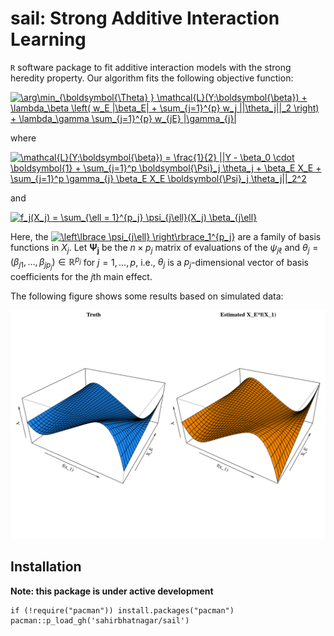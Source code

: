 # sail: Strong Additive Interaction Learning

`R` software package to fit additive interaction models with the strong heredity property. Our algorithm fits the following objective function:

<a href="https://www.codecogs.com/eqnedit.php?latex=\arg\min_{\boldsymbol{\Theta}&space;}&space;\mathcal{L}(Y;\boldsymbol{\beta})&space;&plus;&space;\lambda_\beta&space;\left(&space;w_E&space;|\beta_E|&space;&plus;&space;\sum_{j=1}^{p}&space;w_j&space;||\theta_j||_2&space;\right)&space;&plus;&space;\lambda_\gamma&space;\sum_{j=1}^{p}&space;w_{jE}&space;|\gamma_{j}|" target="_blank"><img src="https://latex.codecogs.com/gif.latex?\arg\min_{\boldsymbol{\Theta}&space;}&space;\mathcal{L}(Y;\boldsymbol{\beta})&space;&plus;&space;\lambda_\beta&space;\left(&space;w_E&space;|\beta_E|&space;&plus;&space;\sum_{j=1}^{p}&space;w_j&space;||\theta_j||_2&space;\right)&space;&plus;&space;\lambda_\gamma&space;\sum_{j=1}^{p}&space;w_{jE}&space;|\gamma_{j}|" title="\arg\min_{\boldsymbol{\Theta} } \mathcal{L}(Y;\boldsymbol{\beta}) + \lambda_\beta \left( w_E |\beta_E| + \sum_{j=1}^{p} w_j ||\theta_j||_2 \right) + \lambda_\gamma \sum_{j=1}^{p} w_{jE} |\gamma_{j}|" /></a>

where

<a href="https://www.codecogs.com/eqnedit.php?latex=\mathcal{L}(Y;\boldsymbol{\beta})&space;=&space;\frac{1}{2}&space;||Y&space;-&space;\beta_0&space;\cdot&space;\boldsymbol{1}&space;&plus;&space;\sum_{j=1}^p&space;\boldsymbol{\Psi}_j&space;\theta_j&space;&plus;&space;\beta_E&space;X_E&space;&plus;&space;\sum_{j=1}^p&space;\gamma_{j}&space;\beta_E&space;X_E&space;\boldsymbol{\Psi}_j&space;\theta_j||_2^2" target="_blank"><img src="https://latex.codecogs.com/gif.latex?\mathcal{L}(Y;\boldsymbol{\beta})&space;=&space;\frac{1}{2}&space;||Y&space;-&space;\beta_0&space;\cdot&space;\boldsymbol{1}&space;&plus;&space;\sum_{j=1}^p&space;\boldsymbol{\Psi}_j&space;\theta_j&space;&plus;&space;\beta_E&space;X_E&space;&plus;&space;\sum_{j=1}^p&space;\gamma_{j}&space;\beta_E&space;X_E&space;\boldsymbol{\Psi}_j&space;\theta_j||_2^2" title="\mathcal{L}(Y;\boldsymbol{\beta}) = \frac{1}{2} ||Y - \beta_0 \cdot \boldsymbol{1} + \sum_{j=1}^p \boldsymbol{\Psi}_j \theta_j + \beta_E X_E + \sum_{j=1}^p \gamma_{j} \beta_E X_E \boldsymbol{\Psi}_j \theta_j||_2^2" /></a>

and

<a href="https://www.codecogs.com/eqnedit.php?latex=f_j(X_j)&space;=&space;\sum_{\ell&space;=&space;1}^{p_j}&space;\psi_{j\ell}(X_j)&space;\beta_{j\ell}" target="_blank"><img src="https://latex.codecogs.com/gif.latex?f_j(X_j)&space;=&space;\sum_{\ell&space;=&space;1}^{p_j}&space;\psi_{j\ell}(X_j)&space;\beta_{j\ell}" title="f_j(X_j) = \sum_{\ell = 1}^{p_j} \psi_{j\ell}(X_j) \beta_{j\ell}" /></a>

Here, the <a href="https://www.codecogs.com/eqnedit.php?latex=\left\lbrace&space;\psi_{j\ell}&space;\right\rbrace_1^{p_j}" target="_blank"><img src="https://latex.codecogs.com/gif.latex?\left\lbrace&space;\psi_{j\ell}&space;\right\rbrace_1^{p_j}" title="\left\lbrace \psi_{j\ell} \right\rbrace_1^{p_j}" /></a> are a family of basis functions in $X_j$. Let $\boldsymbol{\Psi_j}$ be the $n \times p_j$ matrix of evaluations of the $\psi_{j\ell}$ and $\theta_j = (\beta_{j1}, \ldots, \beta_{jp_j}) \in \mathbb{R}^{p_j}$ for $j = 1, \ldots, p$, i.e., $\theta_j$ is a $p_j$-dimensional vector of basis coefficients for the $j$th main effect. 

The following figure shows some results based on simulated data:

![](gendata_inter_X1.png)


## Installation

**Note: this package is under active development**

```{R}
if (!require("pacman")) install.packages("pacman")
pacman::p_load_gh('sahirbhatnagar/sail')
```
